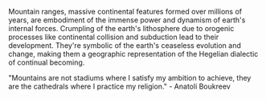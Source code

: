 
Mountain ranges, massive continental features formed over millions of years, are embodiment of the immense power and dynamism of earth's internal forces. Crumpling of the earth's lithosphere due to orogenic processes like continental collision and subduction lead to their development. They're symbolic of the earth's ceaseless evolution and change, making them a geographic representation of the Hegelian dialectic of continual becoming.

"Mountains are not stadiums where I satisfy my ambition to achieve, they are the cathedrals where I practice my religion." - Anatoli Boukreev

